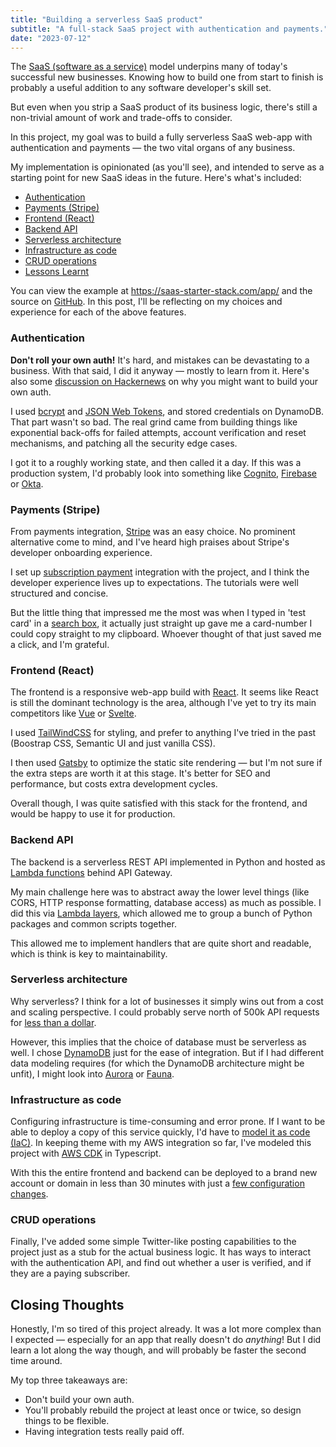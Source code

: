 ```yaml
---
title: "Building a serverless SaaS product"
subtitle: "A full-stack SaaS project with authentication and payments."
date: "2023-07-12"
---
```


The [SaaS (software as a service)](https://en.wikipedia.org/wiki/Software_as_a_service) model underpins many of today's successful new businesses. Knowing how to build one from start to finish is probably a useful addition to any software developer's skill set.

But even when you strip a SaaS product of its business logic, there's still a non-trivial amount of work and trade-offs to consider.

In this project, my goal was to build a fully serverless SaaS web-app with authentication and payments — the two vital organs of any business.

My implementation is opinionated (as you'll see), and intended to serve as a starting point for new SaaS ideas in the future. Here's what's included:

- [Authentication](#authentication)
- [Payments (Stripe)](#payments-stripe)
- [Frontend (React)](#frontend-react)
- [Backend API](#backend-api)
- [Serverless architecture](#serverless-architecture)
- [Infrastructure as code](#infrastructure-as-code)
- [CRUD operations](#crud-operations)
- [Lessons Learnt](#lessons-learnt)

You can view the example at https://saas-starter-stack.com/app/ and the source on [GitHub](https://github.com/pixegami/saas-starter). In this post, I'll be reflecting on my choices and experience for each of the above features.

### Authentication

**Don't roll your own auth!** It's hard, and mistakes can be devastating to a business. With that said, I did it anyway — mostly to learn from it. Here's also some [discussion on Hackernews](https://news.ycombinator.com/item?id=22001918) on why you might want to build your own auth.

I used [bcrypt](https://codahale.com/how-to-safely-store-a-password/) and [JSON Web Tokens](https://jwt.io/), and stored credentials on DynamoDB. That part wasn't so bad. The real grind came from building things like exponential back-offs for failed attempts, account verification and reset mechanisms, and patching all the security edge cases.

I got it to a roughly working state, and then called it a day. If this was a production system, I'd probably look into something like [Cognito](https://aws.amazon.com/cognito/), [Firebase](https://firebase.google.com/products/auth) or [Okta](https://www.okta.com/).

### Payments (Stripe)

From payments integration, [Stripe](https://stripe.com) was an easy choice. No prominent alternative come to mind, and I've heard high praises about Stripe's developer onboarding experience.

I set up [subscription payment](https://stripe.com/en-au/billing) integration with the project, and I think the developer experience lives up to expectations. The tutorials were well structured and concise.

But the little thing that impressed me the most was when I typed in 'test card' in a [search box](https://stripe.com/docs/testing), it actually just straight up gave me a card-number I could copy straight to my clipboard. Whoever thought of that just saved me a click, and I'm grateful.

### Frontend (React)

The frontend is a responsive web-app build with [React](https://reactjs.org/). It seems like React is still the dominant technology is the area, although I've yet to try its main competitors like [Vue](https://vuejs.org/) or [Svelte](https://svelte.dev/).

I used [TailWindCSS](https://tailwindcss.com/) for styling, and prefer to anything I've tried in the past (Boostrap CSS, Semantic UI and just vanilla CSS).

I then used [Gatsby](https://www.gatsbyjs.com/) to optimize the static site rendering — but I'm not sure if the extra steps are worth it at this stage. It's better for SEO and performance, but costs extra development cycles.

Overall though, I was quite satisfied with this stack for the frontend, and would be happy to use it for production.

### Backend API

The backend is a serverless REST API implemented in Python and hosted as [Lambda functions](https://aws.amazon.com/lambda/) behind API Gateway.

My main challenge here was to abstract away the lower level things (like CORS, HTTP response formatting, database access) as much as possible. I did this via [Lambda layers](https://docs.aws.amazon.com/lambda/latest/dg/configuration-layers.html), which allowed me to group a bunch of Python packages and common scripts together.

This allowed me to implement handlers that are quite short and readable, which is think is key to maintainability.

### Serverless architecture

Why serverless? I think for a lot of businesses it simply wins out from a cost and scaling perspective. I could probably serve north of 500k API requests for [less than a dollar](https://aws.amazon.com/lambda/pricing/).

However, this implies that the choice of database must be serverless as well. I chose [DynamoDB](https://aws.amazon.com/dynamodb/) just for the ease of integration. But if I had different data modeling requires (for which the DynamoDB architecture might be unfit), I might look into [Aurora](https://aws.amazon.com/rds/aurora/) or [Fauna](https://fauna.com/).

### Infrastructure as code

Configuring infrastructure is time-consuming and error prone. If I want to be able to deploy a copy of this service quickly, I'd have to [model it as code (IaC)](https://en.wikipedia.org/wiki/Infrastructure_as_code). In keeping theme with my AWS integration so far, I've modeled this project with [AWS CDK](https://docs.aws.amazon.com/cdk/latest/guide/home.html) in Typescript.

With this the entire frontend and backend can be deployed to a brand new account or domain in less than 30 minutes with just a [few configuration changes](https://github.com/pixegami/saas-starter/blob/master/saas-infrastructure/service.config.json).

### CRUD operations

Finally, I've added some simple Twitter-like posting capabilities to the project just as a stub for the actual business logic. It has ways to interact with the authentication API, and find out whether a user is verified, and if they are a paying subscriber.

## Closing Thoughts

Honestly, I'm so tired of this project already. It was a lot more complex than I expected — especially for an app that really doesn't do _anything_! But I did learn a lot along the way though, and will probably be faster the second time around.

My top three takeaways are:

- Don't build your own auth.
- You'll probably rebuild the project at least once or twice, so design things to be flexible.
- Having integration tests really paid off.
